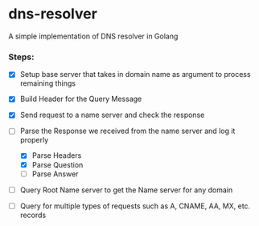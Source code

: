 # dns-resolver
A simple implementation of DNS resolver in Golang

### Steps:

- [x] Setup base server that takes in domain name as argument to process remaining things
- [x] Build Header for the Query Message
- [x] Send request to a name server and check the response
- [ ] Parse the Response we received from the name server and log it properly
    - [x] Parse Headers
    - [x] Parse Question
    - [ ] Parse Answer
- [ ] Query Root Name server to get the Name server for any domain
- [ ] Query for multiple types of requests such as A, CNAME, AA, MX, etc. records

